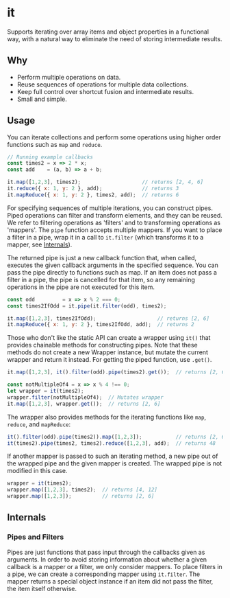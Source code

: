 # it

Supports iterating over array items and object properties in a functional way, with a natural way to eliminate the need of storing intermediate results.

## Why

- Perform multiple operations on data.
- Reuse sequences of operations for multiple data collections.
- Keep full control over shortcut fusion and intermediate results.
- Small and simple.

## Usage

You can iterate collections and perform some operations using higher order functions such as `map` and `reduce`.

```javascript
// Running example callbacks
const times2 = x => 2 * x;
const add    = (a, b) => a + b;

it.map([1,2,3], times2);                    // returns [2, 4, 6]
it.reduce({ x: 1, y: 2 }, add);             // returns 3
it.mapReduce({ x: 1, y: 2 }, times2, add);  // returns 6
```

For specifying sequences of multiple iterations, you can construct pipes. Piped operations can filter and transform elements, and they can be reused. We refer to filtering operations as 'filters' and to transforming operations as 'mappers'. The `pipe` function accepts multiple mappers. If you want to place a filter in a pipe, wrap it in a call to `it.filter` (which transforms it to a mapper, see [Internals](#internals)).

The returned pipe is just a new callback function that, when called, executes the given callback arguments in the specified sequence. You can pass the pipe directly to functions such as map. If an item does not pass a filter in a pipe, the pipe is cancelled for that item, so any remaining operations in the pipe are not executed for this item.
 
```javascript
const odd         = x => x % 2 === 0;
const times2IfOdd = it.pipe(it.filter(odd), times2);

it.map([1,2,3], times2IfOdd);                    // returns [2, 6]
it.mapReduce({ x: 1, y: 2 }, times2IfOdd, add);  // returns 2
```

Those who don't like the static API can create a wrapper using `it()` that provides chainable methods for constructing pipes. Note that these methods do not create a new Wrapper instance, but mutate the current wrapper and return it instead. For getting the piped function, use `.get()`.

```javascript
it.map([1,2,3], it().filter(odd).pipe(times2).get());  // returns [2, 6]

const notMultipleOf4 = x => x % 4 !== 0;
let wrapper = it(times2);
wrapper.filter(notMultipleOf4);  // Mutates wrapper
it.map([1,2,3], wrapper.get());  // returns [2, 6]
```

The wrapper also provides methods for the iterating functions like `map`, `reduce`, and `mapReduce`:

```javascript
it().filter(odd).pipe(times2)).map([1,2,3]);           // returns [2, 6]
it(times2).pipe(times2, times2).reduce([1,2,3], add);  // returns 48
```

If another mapper is passed to such an iterating method, a new pipe out of the wrapped pipe and the given mapper is created. The wrapped pipe is not modified in this case.

```javascript
wrapper = it(times2);
wrapper.map([1,2,3], times2);  // returns [4, 12]
wrapper.map([1,2,3]);          // returns [2, 6]
```

## Internals

### Pipes and Filters

Pipes are just functions that pass input through the callbacks given as arguments. In order to avoid storing information about whether a given callback is a mapper or a filter, we only consider mappers. To place filters in a pipe, we can create a corresponding mapper using `it.filter`. The mapper returns a special object instance if an item did not pass the filter, the item itself otherwise.
